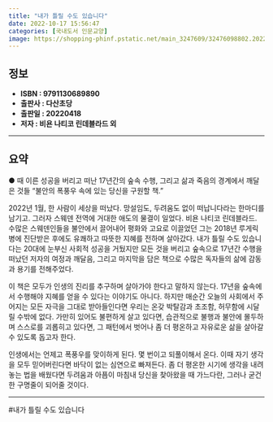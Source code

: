 ```yaml
---
title: "내가 틀릴 수도 있습니다"
date: 2022-10-17 15:56:47
categories: [국내도서 인문교양]
image: https://shopping-phinf.pstatic.net/main_3247609/32476098802.20220527060442.jpg
---
```


## **정보**

- **ISBN : 9791130689890**
- **출판사 : 다산초당**
- **출판일 : 20220418**
- **저자 : 비욘 나티코 린데블라드 외**

------



## **요약**

● 때 이른 성공을 버리고 떠난 17년간의 숲속 수행, 
그리고 삶과 죽음의 경계에서 깨달은 것들
“불안의 폭풍우 속에 있는 당신을 구원할 책.”

2022년 1월, 한 사람이 세상을 떠났다. 망설임도, 두려움도 없이 떠납니다라는 한마디를 남기고. 그러자 스웨덴 전역에 거대한 애도의 물결이 일었다. 비욘 나티코 린데블라드. 수많은 스웨덴인들을 불안에서 끌어내어 평화와 고요로 이끌었던 그는 2018년 루게릭병에 진단받은 후에도 유쾌하고 따뜻한 지혜를 전하며 살아갔다. 내가 틀릴 수도 있습니다는 20대에 눈부신 사회적 성공을 거뒀지만 모든 것을 버리고 숲속으로 17년간 수행을 떠났던 저자의 여정과 깨달음, 그리고 마지막을 담은 책으로 수많은 독자들의 삶에 감동과 용기를 전해주었다. 

이 책은 모두가 인생의 진리를 추구하며 살아가야 한다고 말하지 않는다. 17년을 숲속에서 수행해야 지혜를 얻을 수 있다는 이야기도 아니다. 하지만 매순간 오늘의 사회에서 주어지는 모든 자극을 그대로 받아들인다면 우리는 온갖 박탈감과 초조함, 허무함에 시달릴 수밖에 없다. 가만히 있어도 불편하게 살고 있다면, 습관적으로 불행과 불안에 몰두하며 스스로를 괴롭히고 있다면, 그 패턴에서 벗어나 좀 더 평온하고 자유로운 삶을 살아갈 수 있도록 돕고자 한다. 

인생에서는 언제고 폭풍우를 맞이하게 된다. 몇 번이고 되풀이해서 온다. 이때 자기 생각을 모두 믿어버린다면 바닥이 없는 심연으로 빠져든다. 좀 더 평온한 시기에 생각을 내려놓는 법을 배웠다면 두려움과 아픔이 마침내 당신을 찾아왔을 때 가느다란, 그러나 굳건한 구명줄이 되어줄 것이다.

------

#내가 틀릴 수도 있습니다


